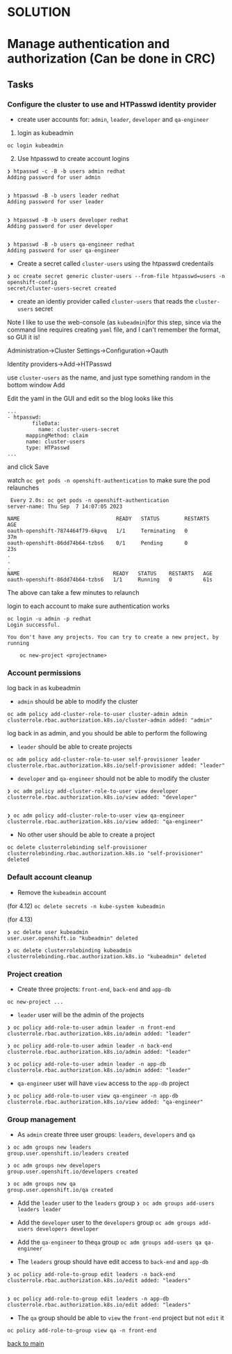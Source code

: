 # SOLUTION
# Manage authentication and authorization (Can be done in CRC)

## Tasks
### Configure the cluster to use and HTPasswd identity provider  
- create user accounts for: `admin`, `leader`, `developer` and `qa-engineer`

1. login as kubeadmin

`oc login kubeadmin`


2. Use htpasswd to create account logins

```
❯ htpasswd -c -B -b users admin redhat   
Adding password for user admin


❯ htpasswd -B -b users leader redhat
Adding password for user leader


❯ htpasswd -B -b users developer redhat
Adding password for user developer


❯ htpasswd -B -b users qa-engineer redhat
Adding password for user qa-engineer
```
- Create a secret called `cluster-users` using the htpasswd credentails

```
❯ oc create secret generic cluster-users --from-file htpasswd=users -n openshift-config
secret/cluster-users-secret created
```

- create an identiy provider called `cluster-users` that reads the `cluster-users` secret

Note I like to use the web-console (as `kubeadmin`)for this step, since via the command line requires creating `yaml` file, and I can't remember the format, so GUI it is!

Administration->Cluster Settings->Configuration->Oauth

Identity providers->Add->HTPasswd

use `cluster-users` as the name, and just type something random in the bottom window
Add

Edit the yaml in the GUI and edit so the blog looks like this

```
...
- htpasswd:
        fileData:
          name: cluster-users-secret
      mappingMethod: claim
      name: cluster-users
      type: HTPasswd
...
```
and click Save

watch `oc get pods -n openshift-authentication` to make sure the pod relaunches
```
 Every 2.0s: oc get pods -n openshift-authentication                                                                                                                    server-name: Thu Sep  7 14:07:05 2023

NAME                               READY   STATUS        RESTARTS   AGE
oauth-openshift-7874464f79-6kpvq   1/1     Terminating   0          37m
oauth-openshift-86dd74b64-tzbs6    0/1     Pending       0          23s
.
.
.
NAME                              READY   STATUS    RESTARTS   AGE
oauth-openshift-86dd74b64-tzbs6   1/1     Running   0          61s
```
The above can take a few minutes to relaunch

login to each account to make sure authentication works

```
oc login -u admin -p redhat
Login successful.

You don't have any projects. You can try to create a new project, by running

    oc new-project <projectname>
```


### Account permissions

log back in as kubeadmin

- `admin` should be able to modify the cluster

```
oc adm policy add-cluster-role-to-user cluster-admin admin
clusterrole.rbac.authorization.k8s.io/cluster-admin added: "admin"
```

log back in as admin, and you should be able to perform the following

- `leader` should be able to create projects

```
oc adm policy add-cluster-role-to-user self-provisioner leader
clusterrole.rbac.authorization.k8s.io/self-provisioner added: "leader"
```

- `developer` and `qa-engineer` should not be able to modify the cluster

```
❯ oc adm policy add-cluster-role-to-user view developer
clusterrole.rbac.authorization.k8s.io/view added: "developer"


❯ oc adm policy add-cluster-role-to-user view qa-engineer
clusterrole.rbac.authorization.k8s.io/view added: "qa-engineer"
```

- No other user should be able to create a project

```
oc delete clusterrolebinding self-provisioner 
clusterrolebinding.rbac.authorization.k8s.io "self-provisioner" deleted
```

### Default account cleanup
- Remove the `kubeadmin` account 

(for 4.12)
`oc delete secrets -n kube-system kubeadmin`  
  
(for 4.13)
```
❯ oc delete user kubeadmin                  
user.user.openshift.io "kubeadmin" deleted

❯ oc delete clusterrolebinding kubeadmin
clusterrolebinding.rbac.authorization.k8s.io "kubeadmin" deleted
```

### Project creation
- Create three projects: `front-end`, `back-end` and `app-db`

`oc new-project ...`

- `leader` user will be the admin of the projects

```
❯ oc policy add-role-to-user admin leader -n front-end  
clusterrole.rbac.authorization.k8s.io/admin added: "leader"

❯ oc policy add-role-to-user admin leader -n back-end 
clusterrole.rbac.authorization.k8s.io/admin added: "leader"

❯ oc policy add-role-to-user admin leader -n app-db  
clusterrole.rbac.authorization.k8s.io/admin added: "leader"
```

- `qa-engineer` user will have `view` access to the `app-db` project
```
❯ oc policy add-role-to-user view qa-engineer -n app-db
clusterrole.rbac.authorization.k8s.io/view added: "qa-engineer"
```
### Group management
- As `admin` create three user groups: `leaders`, `developers` and `qa`

```
❯ oc adm groups new leaders                               
group.user.openshift.io/leaders created

❯ oc adm groups new developers
group.user.openshift.io/developers created

❯ oc adm groups new qa        
group.user.openshift.io/qa created
```

- Add the `leader` user to the `leaders` group
`❯ oc adm groups add-users leaders leader`  

- Add the `developer` user to the `developers` group
`oc adm groups add-users developers developer`  

- Add the `qa-engineer` to the`qa` group
`oc adm groups add-users qa qa-engineer`  

- The `leaders` group should have edit access to `back-end` and `app-db`  

```
❯ oc policy add-role-to-group edit leaders -n back-end 
clusterrole.rbac.authorization.k8s.io/edit added: "leaders"


❯ oc policy add-role-to-group edit leaders -n app-db  
clusterrole.rbac.authorization.k8s.io/edit added: "leaders"
```

- The `qa` group should be able to `view` the `front-end` project but not `edit` it

`oc policy add-role-to-group view qa -n front-end`
  
  
  [back to main](../README.md) 
